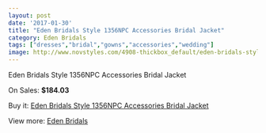 ```yaml
---
layout: post
date: '2017-01-30'
title: "Eden Bridals Style 1356NPC Accessories Bridal Jacket"
category: Eden Bridals
tags: ["dresses","bridal","gowns","accessories","wedding"]
image: http://www.novstyles.com/4908-thickbox_default/eden-bridals-style-1356npc-accessories-bridal-jacket.jpg
---
```

Eden Bridals Style 1356NPC Accessories Bridal Jacket

On Sales: **$184.03**
<a href="https://www.novstyles.com/en/eden-bridals/3092-eden-bridals-style-1356npc-accessories-bridal-jacket.html"><amp-img layout="responsive" width="600" height="600" src="//www.novstyles.com/4908-thickbox_default/eden-bridals-style-1356npc-accessories-bridal-jacket.jpg" alt="Eden Bridals Style 1356NPC Accessories Bridal Jacket 0" /></a>
<a href="https://www.novstyles.com/en/eden-bridals/3092-eden-bridals-style-1356npc-accessories-bridal-jacket.html"><amp-img layout="responsive" width="600" height="600" src="//www.novstyles.com/4909-thickbox_default/eden-bridals-style-1356npc-accessories-bridal-jacket.jpg" alt="Eden Bridals Style 1356NPC Accessories Bridal Jacket 1" /></a>

Buy it: [Eden Bridals Style 1356NPC Accessories Bridal Jacket](https://www.novstyles.com/en/eden-bridals/3092-eden-bridals-style-1356npc-accessories-bridal-jacket.html "Eden Bridals Style 1356NPC Accessories Bridal Jacket")

View more: [Eden Bridals](https://www.novstyles.com/en/19-eden-bridals "Eden Bridals")